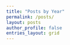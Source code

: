 ```yaml
---
title: "Posts by Year"
permalink: /posts/
layout: posts
author_profile: false
entries_layout: grid
---
```

